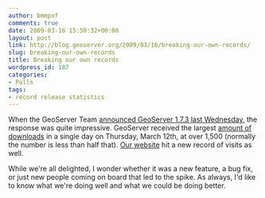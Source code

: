 ```yaml
---
author: bmmpxf
comments: true
date: 2009-03-16 15:50:32+00:00
layout: post
link: http://blog.geoserver.org/2009/03/16/breaking-our-own-records/
slug: breaking-our-own-records
title: Breaking our own records
wordpress_id: 187
categories:
- Polls
tags:
- record release statistics
---
```


When the GeoServer Team [announced GeoServer 1.7.3 last Wednesday](http://blog.geoserver.org/2009/03/11/geoserver-173-released/), the response was quite impressive.  GeoServer received the largest [amount of downloads](https://sourceforge.net/project/stats/?group_id=25086&ugn=geoserver&type=&mode=30day) in a single day on Thursday, March 12th, at over 1,500 (normally the number is less than half that).  [Our website](http://geoserver.org) hit a new record of visits as well.

While we're all delighted, I wonder whether it was a new feature, a bug fix, or just new people coming on board that led to the spike.  As always, I'd like to know what we're doing well and what we could be doing better.
